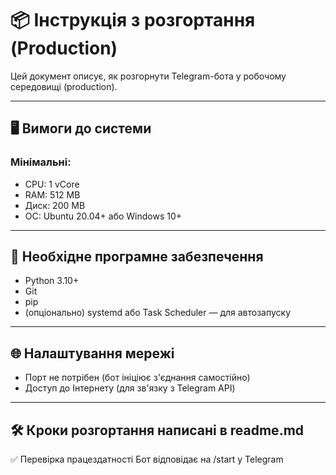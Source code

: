 # 📦 Інструкція з розгортання (Production)

Цей документ описує, як розгорнути Telegram-бота у робочому середовищі (production).

---

## 🖥 Вимоги до системи

### Мінімальні:
- CPU: 1 vCore
- RAM: 512 MB
- Диск: 200 MB
- ОС: Ubuntu 20.04+ або Windows 10+

---

## 🔧 Необхідне програмне забезпечення

- Python 3.10+
- Git
- pip
- (опціонально) systemd або Task Scheduler — для автозапуску

---

## 🌐 Налаштування мережі

- Порт не потрібен (бот ініціює з'єднання самостійно)
- Доступ до Інтернету (для зв'язку з Telegram API)

---

## 🛠 Кроки розгортання написані в readme.md

✅ Перевірка працездатності
Бот відповідає на /start у Telegram
